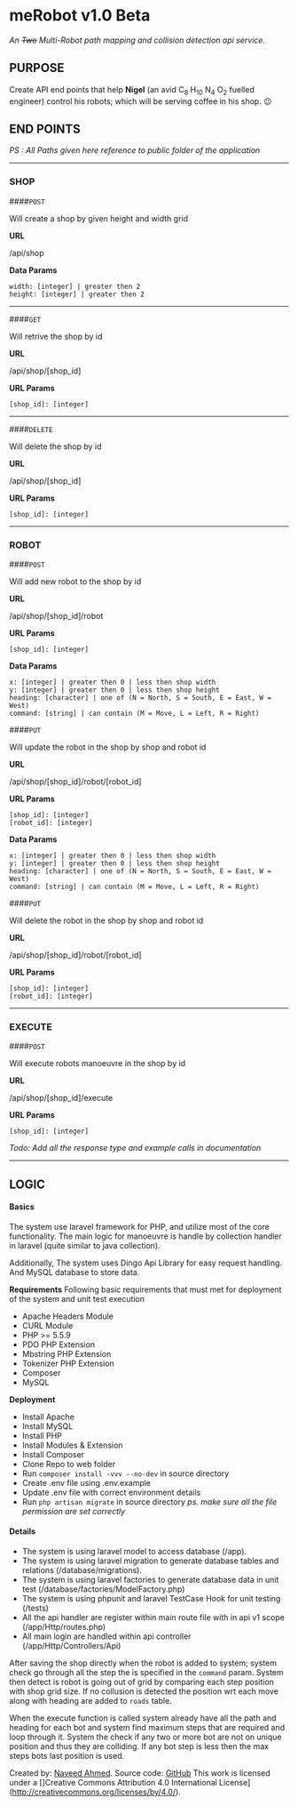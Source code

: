 # meRobot v1.0 Beta
_An ~~Two~~ Multi-Robot path mapping and collision detection api service._


## PURPOSE
Create API end points that help
__Nigel__ (an avid C<sub>8</sub> H<sub>10</sub> N<sub>4</sub> O<sub>2</sub> fuelled engineer) control his robots;
which will be serving coffee in his shop. :wink:

## END POINTS
_PS : All Paths given here reference to public folder of the application_

___
### SHOP
####`POST`

Will create a shop by given height and width grid

__URL__

/api/shop

__Data Params__
```
width: [integer] | greater then 2
height: [integer] | greater then 2
```

___
####`GET`

Will retrive the shop by id

__URL__

/api/shop/[shop_id]

__URL Params__
```
[shop_id]: [integer]
```

___
####`DELETE`

Will delete the shop by id

__URL__

/api/shop/[shop_id]

__URL Params__
```
[shop_id]: [integer]
```

___
### ROBOT
####`POST`

Will add new robot to the shop by id

__URL__

/api/shop/[shop_id]/robot

__URL Params__
```
[shop_id]: [integer]
```

__Data Params__
```
x: [integer] | greater then 0 | less then shop width
y: [integer] | greater then 0 | less then shop height
heading: [character] | one of (N = North, S = South, E = East, W = West)
command: [string] | can contain (M = Move, L = Left, R = Right)
```

####`PUT`

Will update the robot in the shop by shop and robot id

__URL__

/api/shop/[shop_id]/robot/[robot_id]

__URL Params__
```
[shop_id]: [integer]
[robot_id]: [integer]
```

__Data Params__
```
x: [integer] | greater then 0 | less then shop width
y: [integer] | greater then 0 | less then shop height
heading: [character] | one of (N = North, S = South, E = East, W = West)
command: [string] | can contain (M = Move, L = Left, R = Right)
```

####`PUT`

Will delete the robot in the shop by shop and robot id

__URL__

/api/shop/[shop_id]/robot/[robot_id]

__URL Params__
```
[shop_id]: [integer]
[robot_id]: [integer]
```
___
### EXECUTE
####`POST`

Will execute robots manoeuvre in the shop by id

__URL__

/api/shop/[shop_id]/execute

__URL Params__
```
[shop_id]: [integer]
```

_Todo: Add all the response type and example calls in documentation_

___

## LOGIC
#### Basics
The system use laravel framework for PHP, and utilize most of the core functionality.
The main logic for manoeuvre is handle by collection handler in laravel (quite similar to java collection).

Additionally, The system uses Dingo Api Library for easy request handling. And MySQL database to store data.

__Requirements__
Following basic requirements that must met for deployment of the system and unit test execution
* Apache Headers Module
* CURL Module
* PHP >= 5.5.9
* PDO PHP Extension
* Mbstring PHP Extension
* Tokenizer PHP Extension
* Composer
* MySQL

__Deployment__
* Install Apache
* Install MySQL
* Install PHP
* Install Modules & Extension
* Install Composer
* Clone Repo to web folder
* Run ``composer install -vvv --no-dev`` in source directory
* Create .env file using .env.example
* Update .env file with correct environment details
* Run ``php artisan migrate`` in source directory
_ps. make sure all the file permission are set correctly_

#### Details
* The system is using laravel model to access database (/app).
* The system is using laravel migration to generate database tables and relations (/database/migrations).
* The system is using laravel factories to generate database data in unit test (/database/factories/ModelFactory.php)
* The system is using phpunit and laravel TestCase Hook for unit testing (/tests)
* All the api handler are register within main route file with in api v1 scope (/app/Http/routes.php)
* All main login are handled within api controller (/app/Http/Controllers/Api)

After saving the shop directly when the robot is added to system; system check go through all the step the is specified
in the ``command`` param.
System then detect is robot is going out of grid by comparing each step position with shop grid size.
If no collusion is detected the position wrt each move along with heading are added to ``roads`` table.

When the execute function is called system already have all the path and heading for each bot and system find maximum
steps that are required and loop through it. System the check if any two or more bot are not on unique position
and thus they are colliding. If any bot step is less then the max steps bots last position is used.

Created by: [Naveed Ahmed](http://inaveed.com).
Source code: [GitHub](https://github.com/inaveedahmed/merobot)
This work is licensed under a []Creative Commons Attribution 4.0 International License](http://creativecommons.org/licenses/by/4.0/).